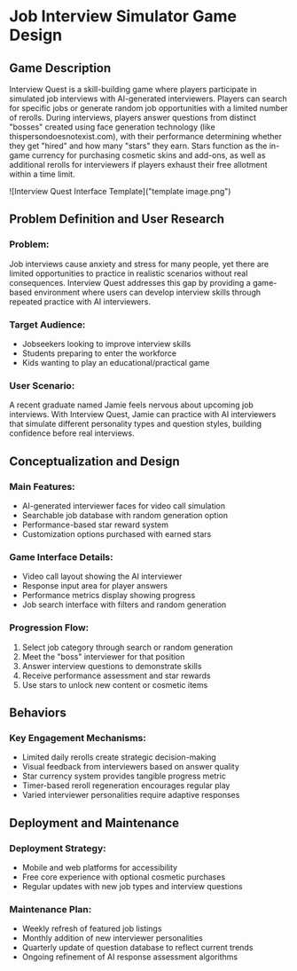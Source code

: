 # **Job Interview Simulator Game Design**

## **Game Description**
Interview Quest is a skill-building game where players participate in simulated job interviews with AI-generated interviewers. Players can search for specific jobs or generate random job opportunities with a limited number of rerolls. During interviews, players answer questions from distinct "bosses" created using face generation technology (like thispersondoesnotexist.com), with their performance determining whether they get "hired" and how many "stars" they earn. Stars function as the in-game currency for purchasing cosmetic skins and add-ons, as well as additional rerolls for interviewers if players exhaust their free allotment within a time limit.

![Interview Quest Interface Template]("template image.png")

## **Problem Definition and User Research**

### **Problem:**
Job interviews cause anxiety and stress for many people, yet there are limited opportunities to practice in realistic scenarios without real consequences. Interview Quest addresses this gap by providing a game-based environment where users can develop interview skills through repeated practice with AI interviewers.

### **Target Audience:**
* Jobseekers looking to improve interview skills
* Students preparing to enter the workforce
* Kids wanting to play an educational/practical game 

### **User Scenario:** 
A recent graduate named Jamie feels nervous about upcoming job interviews. With Interview Quest, Jamie can practice with AI interviewers that simulate different personality types and question styles, building confidence before real interviews.

## **Conceptualization and Design**

### **Main Features:**
* AI-generated interviewer faces for video call simulation
* Searchable job database with random generation option
* Performance-based star reward system
* Customization options purchased with earned stars

### **Game Interface Details:**
* Video call layout showing the AI interviewer
* Response input area for player answers
* Performance metrics display showing progress
* Job search interface with filters and random generation

### **Progression Flow:**
1. Select job category through search or random generation
2. Meet the "boss" interviewer for that position
3. Answer interview questions to demonstrate skills
4. Receive performance assessment and star rewards
5. Use stars to unlock new content or cosmetic items

## **Behaviors**

### **Key Engagement Mechanisms:**
* Limited daily rerolls create strategic decision-making
* Visual feedback from interviewers based on answer quality
* Star currency system provides tangible progress metric
* Timer-based reroll regeneration encourages regular play
* Varied interviewer personalities require adaptive responses

## **Deployment and Maintenance**

### **Deployment Strategy:**
* Mobile and web platforms for accessibility
* Free core experience with optional cosmetic purchases
* Regular updates with new job types and interview questions

### **Maintenance Plan:**
* Weekly refresh of featured job listings
* Monthly addition of new interviewer personalities
* Quarterly update of question database to reflect current trends
* Ongoing refinement of AI response assessment algorithms
